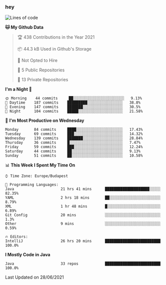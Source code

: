 ### hey

<!--START_SECTION:waka-->
![Lines of code](https://img.shields.io/badge/From%20Hello%20World%20I%27ve%20Written-50822%20lines%20of%20code-blue)

**🐱 My Github Data** 

> 🏆 438 Contributions in the Year 2021
 > 
> 📦 44.3 kB Used in Github's Storage 
 > 
> 🚫 Not Opted to Hire
 > 
> 📜 5 Public Repositories 
 > 
> 🔑 13 Private Repositories  
 > 
**I'm a Night 🦉** 

```text
🌞 Morning    44 commits     ██░░░░░░░░░░░░░░░░░░░░░░░   9.13% 
🌆 Daytime    187 commits    █████████░░░░░░░░░░░░░░░░   38.8% 
🌃 Evening    147 commits    ███████░░░░░░░░░░░░░░░░░░   30.5% 
🌙 Night      104 commits    █████░░░░░░░░░░░░░░░░░░░░   21.58%

```
📅 **I'm Most Productive on Wednesday** 

```text
Monday       84 commits     ████░░░░░░░░░░░░░░░░░░░░░   17.43% 
Tuesday      69 commits     ███░░░░░░░░░░░░░░░░░░░░░░   14.32% 
Wednesday    139 commits    ███████░░░░░░░░░░░░░░░░░░   28.84% 
Thursday     36 commits     █░░░░░░░░░░░░░░░░░░░░░░░░   7.47% 
Friday       59 commits     ███░░░░░░░░░░░░░░░░░░░░░░   12.24% 
Saturday     44 commits     ██░░░░░░░░░░░░░░░░░░░░░░░   9.13% 
Sunday       51 commits     ██░░░░░░░░░░░░░░░░░░░░░░░   10.58%

```


📊 **This Week I Spent My Time On** 

```text
⌚︎ Time Zone: Europe/Budapest

💬 Programming Languages: 
Java                     21 hrs 41 mins      ████████████████████░░░░░   82.35% 
YAML                     2 hrs 18 mins       ██░░░░░░░░░░░░░░░░░░░░░░░   8.79% 
XML                      1 hr 48 mins        █░░░░░░░░░░░░░░░░░░░░░░░░   6.89% 
Git Config               20 mins             ░░░░░░░░░░░░░░░░░░░░░░░░░   1.3% 
Other                    9 mins              ░░░░░░░░░░░░░░░░░░░░░░░░░   0.59%

🔥 Editors: 
IntelliJ                 26 hrs 20 mins      █████████████████████████   100.0%

```

**I Mostly Code in Java** 

```text
Java                     33 repos            █████████████████████████   100.0%

```



 Last Updated on 28/06/2021
<!--END_SECTION:waka-->
